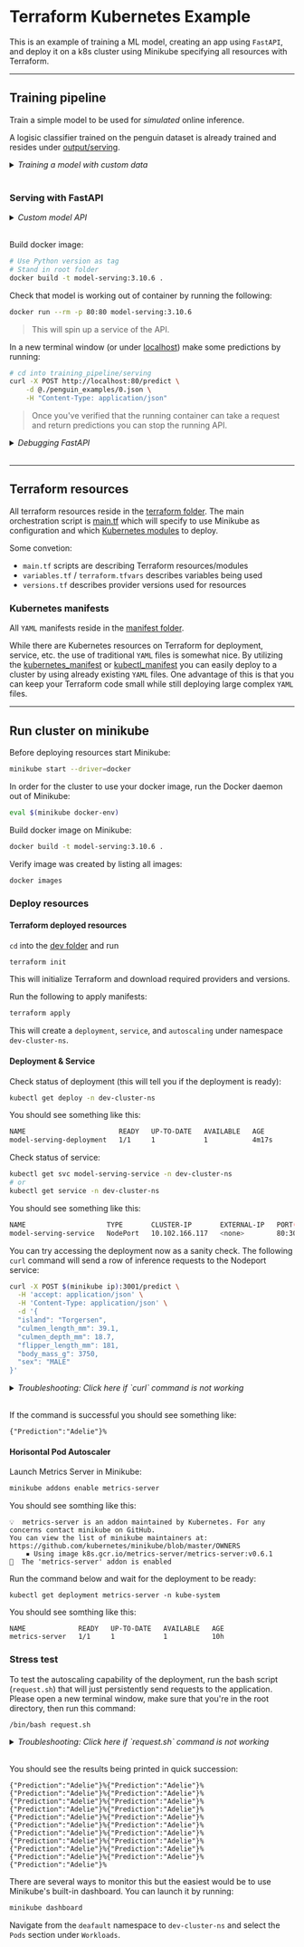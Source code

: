 # Terraform Kubernetes Example

This is an example of training a ML model, creating an app using `FastAPI`, and deploy it on a k8s cluster using Minikube specifying all resources with Terraform.

---

## Training pipeline

Train a simple model to be used for *simulated* online inference.

A logisic classifier trained on the penguin dataset is already trained and resides under [output/serving](/training_pipeline/output/serving/).

<details>
<summary> <i> Training a model with custom data </i> </summary>

* Upload data to the [data folder](/training_pipeline/data/).
* Modify parameters in [constants.py](/training_pipeline/constants.py) to fit the `target` and `features` of the dataset.
* Kick-start training by running [run_pipeline.py](/training_pipeline/run_pipeline.py).

> NOTE: This pipeline is deliberately using `numpy` over `pandas`. Many steps could have been simplified with the built-in functionalities of `pandas` but for various reasons `pandas` was excluded.

</details>
<br>

### Serving with FastAPI

<details>
<summary> <i> Custom model API </i> </summary>

Modify class `Penguin` in [main.py](/training_pipeline/serving/app/main.py) to custom fit dataset.

Make other adjustments to `load_model` and `predict` to fit data and model type.

</details>
<br>

Build docker image:

```bash
# Use Python version as tag
# Stand in root folder
docker build -t model-serving:3.10.6 .
```

Check that model is working out of container by running the following:

```bash
docker run --rm -p 80:80 model-serving:3.10.6
```

> This will spin up a service of the API.

In a new terminal window (or under [localhost](https://localhost:80/docs)) make some predictions by running:

```bash
# cd into training_pipeline/serving
curl -X POST http://localhost:80/predict \
    -d @./penguin_examples/0.json \
    -H "Content-Type: application/json"
```

> Once you've verified that the running container can take a request and return predictions you can stop the running API.


<details>
<summary> <i> Debugging FastAPI </i> </summary>

In case the API needs debugging, set breakpoint in [main.py](/training_pipeline/serving/app/main.py) and run debugger from your console (VSCode, Pycharm, etc.).

This will start the API session, go to [localhost](https://localhost:80/docs) and send an example `JSON` (or send data via `curl`) to the API. You should hit the breakpoint and you can start debugging.

</details>
<br>

---

## Terraform resources

All terraform resources reside in the [terraform folder](/terraform/). The main orchestration script is [main.tf](/terraform/environment/dev/main.tf) which will specify to use Minikube as configuration and which [Kubernetes modules](/terraform/modules/kubernetes/main.tf) to deploy.

Some convetion:

* `main.tf` scripts are describing Terraform resources/modules
* `variables.tf` / `terraform.tfvars` describes variables being used
* `versions.tf` describes provider versions used for resources

### Kubernetes manifests

All `YAML` manifests reside in the [manifest folder](/terraform/modules/kubernetes/manifests/).

While there are Kubernetes resources on Terraform for deployment, service, etc. the use of traditional `YAML` files is somewhat nice. By utilizing the [kubernetes_manifest](https://registry.terraform.io/providers/hashicorp/kubernetes/latest/docs/resources/manifest) or [kubectl_manifest](https://registry.terraform.io/providers/gavinbunney/kubectl/latest/docs/resources/kubectl_manifest) you can easily deploy to a cluster by using already existing `YAML` files. One advantage of this is that you can keep your Terraform code small while still deploying large complex `YAML` files.

---

## Run cluster on minikube

Before deploying resources start Minikube:

```bash
minikube start --driver=docker
```

In order for the cluster to use your docker image, run the Docker daemon out of Minikube:

```bash
eval $(minikube docker-env)
```

Build docker image on Minikube:

```bash
docker build -t model-serving:3.10.6 .
```

Verify image was created by listing all images:

```bash
docker images
```

### Deploy resources

#### Terraform deployed resources

`cd` into the [dev folder](/terraform/environment/dev/) and run

```bash
terraform init
```

This will initialize Terraform and download required providers and versions.

Run the following to apply manifests:

```bash
terraform apply
```

This will create a `deployment`, `service`, and `autoscaling` under namespace `dev-cluster-ns`.

#### Deployment & Service

Check status of deployment (this will tell you if the deployment is ready):

```bash
kubectl get deploy -n dev-cluster-ns
```

You should see something like this:

```bash
NAME                       READY   UP-TO-DATE   AVAILABLE   AGE
model-serving-deployment   1/1     1            1           4m17s
```

Check status of service:

```bash
kubectl get svc model-serving-service -n dev-cluster-ns
# or
kubectl get service -n dev-cluster-ns
```

You should see something like this:

```bash
NAME                    TYPE       CLUSTER-IP       EXTERNAL-IP   PORT(S)        AGE
model-serving-service   NodePort   10.102.166.117   <none>        80:30001/TCP   5m36s
```

You can try accessing the deployment now as a sanity check. The following `curl` command will send a row of inference requests to the Nodeport service:

```bash
curl -X POST $(minikube ip):3001/predict \
  -H 'accept: application/json' \
  -H 'Content-Type: application/json' \
  -d '{
  "island": "Torgersen",
  "culmen_length_mm": 39.1,
  "culmen_depth_mm": 18.7,
  "flipper_length_mm": 181,
  "body_mass_g": 3750,
  "sex": "MALE"
}'
```

<details>
<summary> <i> Troubleshooting: Click here if `curl` command is not working </i> </summary>

Please run this command in a separate window: `minikube service model-serving-service -n dev-cluster-ns`. You will see an output like below:

```shell
|----------------|-----------------------|-----------------------|---------------------------|
|   NAMESPACE    |         NAME          |      TARGET PORT      |            URL            |
|----------------|-----------------------|-----------------------|---------------------------|
| dev-cluster-ns | model-serving-service | model-serving-http/80 | http://192.168.49.2:30001 |
|----------------|-----------------------|-----------------------|---------------------------|
🏃  Starting tunnel for service model-serving-service.
|----------------|-----------------------|-------------|------------------------|
|   NAMESPACE    |         NAME          | TARGET PORT |          URL           |
|----------------|-----------------------|-------------|------------------------|
| dev-cluster-ns | model-serving-service |             | http://127.0.0.1:49688 |
|----------------|-----------------------|-------------|------------------------|
🎉  Opening service dev-cluster-ns/model-serving-service in default browser...
❗  Because you are using a Docker driver on darwin, the terminal needs to be open to run it.
```

This opens a tunnel to your service with a random port. Grab the URL at the bottom right box and use it in the curl command like this:

```bash
curl -X POST http://127.0.0.1:49688/predict \
  -H 'accept: application/json' \
  -H 'Content-Type: application/json' \
  -d '{
  "island": "Torgersen",
  "culmen_length_mm": 39.1,
  "culmen_depth_mm": 18.7,
  "flipper_length_mm": 181,
  "body_mass_g": 3750,
  "sex": "MALE"
}'
```

</details>
<br>

If the command is successful you should see something like:

```shell
{"Prediction":"Adelie"}%
```

#### Horisontal Pod Autoscaler

Launch Metrics Server in Minikube:

```bash
minikube addons enable metrics-server
```

You should see somthing like this:

```shell
💡  metrics-server is an addon maintained by Kubernetes. For any concerns contact minikube on GitHub.
You can view the list of minikube maintainers at: https://github.com/kubernetes/minikube/blob/master/OWNERS
    ▪ Using image k8s.gcr.io/metrics-server/metrics-server:v0.6.1
🌟  The 'metrics-server' addon is enabled
```

Run the command below and wait for the deployment to be ready:

```shell
kubectl get deployment metrics-server -n kube-system
```

You should see somthing like this:

```shell
NAME             READY   UP-TO-DATE   AVAILABLE   AGE
metrics-server   1/1     1            1           10h
```

### Stress test

To test the autoscaling capability of the deployment, run the bash script (`request.sh`) that will just persistently send requests to the application. Please open a new terminal window, make sure that you're in the root directory, then run this command:

```bash
/bin/bash request.sh
```

<details>
<summary> <i> Troubleshooting: Click here if `request.sh` command is not working </i> </summary>

If you experience a similar problem as when trying to send request with `$(minikube ip):3001` modify `request.sh` as follows:

```bash
do curl -X POST http://127.0.0.1:49688/predict \
  -H 'accept: application/json' \
  -H 'Content-Type: application/json' \
  -d '{
  "island": "Torgersen",
  "culmen_length_mm": 39.1,
  "culmen_depth_mm": 18.7,
  "flipper_length_mm": 181,
  "body_mass_g": 3750,
  "sex": "MALE"
}';
```

Remember this requires your tunnel to be open.

</details>
<br>

You should see the results being printed in quick succession:

```shell
{"Prediction":"Adelie"}%{"Prediction":"Adelie"}%{"Prediction":"Adelie"}%{"Prediction":"Adelie"}%{"Prediction":"Adelie"}%{"Prediction":"Adelie"}%{"Prediction":"Adelie"}%{"Prediction":"Adelie"}%{"Prediction":"Adelie"}%{"Prediction":"Adelie"}%{"Prediction":"Adelie"}%{"Prediction":"Adelie"}%{"Prediction":"Adelie"}%{"Prediction":"Adelie"}%{"Prediction":"Adelie"}%{"Prediction":"Adelie"}%{"Prediction":"Adelie"}%{"Prediction":"Adelie"}%{"Prediction":"Adelie"}%{"Prediction":"Adelie"}%{"Prediction":"Adelie"}%
```

There are several ways to monitor this but the easiest would be to use Minikube's built-in dashboard. You can launch it by running:

```bash
minikube dashboard
```

Navigate from the `deafault` namespace to `dev-cluster-ns` and select the `Pods` section under `Workloads`.
